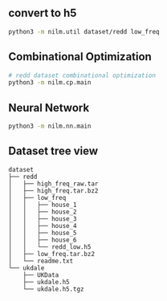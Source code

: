 
## convert to h5
```bash
python3 -m nilm.util dataset/redd low_freq
```


## Combinational Optimization

```bash
# redd dataset combinational optimization
python3 -m nilm.cp.main
```

## Neural Network
```bash
python3 -m nilm.nn.main
```

## Dataset tree view

```
dataset
├── redd
│   ├── high_freq_raw.tar
│   ├── high_freq.tar.bz2
│   ├── low_freq
│   │   ├── house_1
│   │   ├── house_2
│   │   ├── house_3
│   │   ├── house_4
│   │   ├── house_5
│   │   ├── house_6
│   │   └── redd_low.h5
│   ├── low_freq.tar.bz2
│   └── readme.txt
└── ukdale
    ├── UKData
    ├── ukdale.h5
    └── ukdale.h5.tgz
```